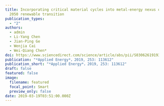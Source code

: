 ```yaml
---
title: Incorporating critical material cycles into metal-energy nexus of China’s
  2050 renewable transition
publication_types:
  - "2"
authors:
  - admin
  - Li-Yang Chen
  - Jian-Ping Ge
  - Wenjia Cai
  - Wei-Qiang Chen*
doi: https://www.sciencedirect.com/science/article/abs/pii/S0306261919312863
publication: "*Applied Energy*，2019, 253: 113612"
publication_short: "*Applied Energy*，2019, 253: 113612"
draft: false
featured: false
image:
  filename: featured
  focal_point: Smart
  preview_only: false
date: 2019-03-19T03:51:00.000Z
---
```

